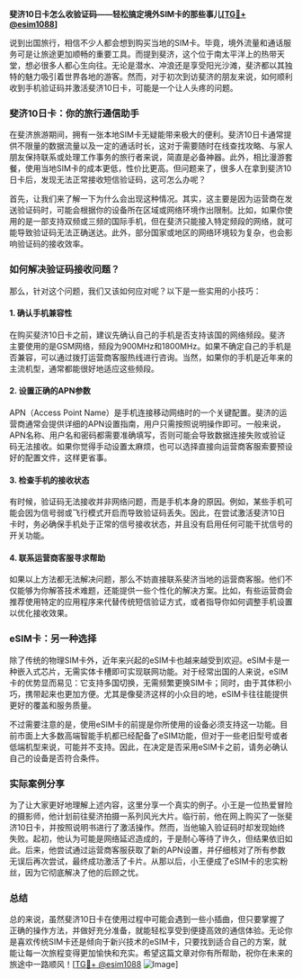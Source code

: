 **斐济10日卡怎么收验证码——轻松搞定境外SIM卡的那些事儿[[TG💪+ @esim1088](https://t.me/s/esim1088)]**

说到出国旅行，相信不少人都会想到购买当地的SIM卡。毕竟，境外流量和通话服务可是让旅途更加顺畅的重要工具。而提到斐济，这个位于南太平洋上的热带天堂，想必很多人都心生向往。无论是潜水、冲浪还是享受阳光沙滩，斐济都以其独特的魅力吸引着世界各地的游客。然而，对于初次到访斐济的朋友来说，如何顺利收到手机验证码并激活斐济10日卡，可能是一个让人头疼的问题。

### 斐济10日卡：你的旅行通信助手

在斐济旅游期间，拥有一张本地SIM卡无疑能带来极大的便利。斐济10日卡通常提供不限量的数据流量以及一定的通话时长，这对于需要随时在线查找攻略、与家人朋友保持联系或处理工作事务的旅行者来说，简直是必备神器。此外，相比漫游套餐，使用当地SIM卡的成本更低，性价比更高。但问题来了，很多人在拿到斐济10日卡后，发现无法正常接收短信验证码，这可怎么办呢？

首先，让我们来了解一下为什么会出现这种情况。其实，这主要是因为运营商在发送验证码时，可能会根据你的设备所在区域或网络环境作出限制。比如，如果你使用的是一部支持双频或三频的国际手机，但在斐济只能接入特定频段的网络，就可能导致验证码无法正确送达。此外，部分国家或地区的网络环境较为复杂，也会影响验证码的接收效率。

### 如何解决验证码接收问题？

那么，针对这个问题，我们又该如何应对呢？以下是一些实用的小技巧：

#### 1. 确认手机兼容性
在购买斐济10日卡之前，建议先确认自己的手机是否支持该国的网络频段。斐济主要使用的是GSM网络，频段为900MHz和1800MHz。如果不确定自己的手机是否兼容，可以通过拨打运营商客服热线进行咨询。当然，如果你的手机是近年来的主流机型，通常都能很好地适应这些频段。

#### 2. 设置正确的APN参数
APN（Access Point Name）是手机连接移动网络时的一个关键配置。斐济的运营商通常会提供详细的APN设置指南，用户只需按照说明操作即可。一般来说，APN名称、用户名和密码都需要准确填写，否则可能会导致数据连接失败或验证码无法接收。如果你觉得手动设置太麻烦，也可以选择直接向运营商客服索要预设好的配置文件，这样更省事。

#### 3. 检查手机的接收状态
有时候，验证码无法接收并非网络问题，而是手机本身的原因。例如，某些手机可能会因为信号弱或飞行模式开启而导致验证码丢失。因此，在尝试激活斐济10日卡时，务必确保手机处于正常的信号接收状态，并且没有启用任何可能干扰信号的开关功能。

#### 4. 联系运营商客服寻求帮助
如果以上方法都无法解决问题，那么不妨直接联系斐济当地的运营商客服。他们不仅能够为你解答技术难题，还能提供一些个性化的解决方案。比如，有些运营商会推荐使用特定的应用程序来代替传统短信验证方式，或者指导你如何调整手机设置以优化接收效果。

### eSIM卡：另一种选择

除了传统的物理SIM卡外，近年来兴起的eSIM卡也越来越受到欢迎。eSIM卡是一种嵌入式芯片，无需实体卡槽即可实现联网功能。对于经常出国的人来说，eSIM卡的优势显而易见：它支持多国切换，无需频繁更换SIM卡；同时，由于其体积小巧，携带起来也更加方便。尤其是像斐济这样的小众目的地，eSIM卡往往能提供更好的覆盖和服务质量。

不过需要注意的是，使用eSIM卡的前提是你所使用的设备必须支持这一功能。目前市面上大多数高端智能手机都已经配备了eSIM功能，但对于一些老旧型号或者低端机型来说，可能并不支持。因此，在决定是否采用eSIM卡之前，请务必确认自己的设备是否符合条件。

### 实际案例分享

为了让大家更好地理解上述内容，这里分享一个真实的例子。小王是一位热爱冒险的摄影师，他计划前往斐济拍摄一系列风光大片。临行前，他在网上购买了一张斐济10日卡，并按照说明书进行了激活操作。然而，当他输入验证码时却发现始终失败。起初，他认为可能是网络延迟造成的，于是耐心等待了许久，但结果依旧如此。后来，他尝试通过运营商客服获取了新的APN设置，并仔细核对了所有参数无误后再次尝试，最终成功激活了卡片。从那以后，小王便成了eSIM卡的忠实粉丝，因为它彻底解决了他的后顾之忧。

### 总结

总的来说，虽然斐济10日卡在使用过程中可能会遇到一些小插曲，但只要掌握了正确的操作方法，并做好充分准备，就能轻松享受到便捷高效的通信体验。无论你是喜欢传统SIM卡还是倾向于新兴技术的eSIM卡，只要找到适合自己的方案，就能让每一次旅程变得更加愉快和充实。希望这篇文章对你有所帮助，祝你在未来的旅途中一路顺风！[[TG💪+ @esim1088](https://t.me/s/esim1088) ![Image](https://i.postimg.cc/4NQfJmqS/Snipaste-2025-05-13-00-14-12.png)]
